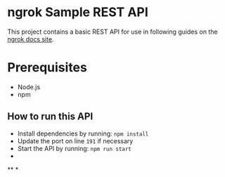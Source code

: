 # ngrok Sample REST API

This project contains a basic REST API for use in following guides on the [ngrok docs site](https://ngrok.com/docs).

# Prerequisites 
* Node.js
* npm

## How to run this API
* Install dependencies by running: `npm install`
* Update the port on line `191` if necessary
* Start the API by running: `npm run start`
*
**
*